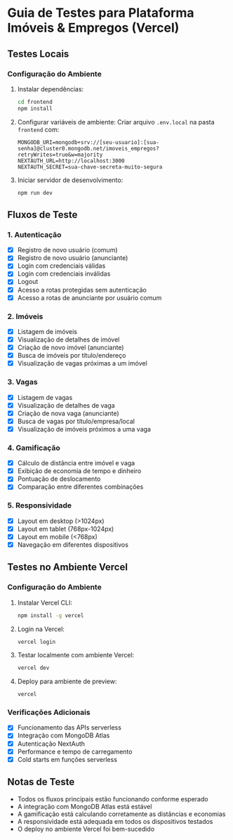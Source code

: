 # Guia de Testes para Plataforma Imóveis & Empregos (Vercel)

## Testes Locais

### Configuração do Ambiente
1. Instalar dependências:
   ```bash
   cd frontend
   npm install
   ```

2. Configurar variáveis de ambiente:
   Criar arquivo `.env.local` na pasta `frontend` com:
   ```
   MONGODB_URI=mongodb+srv://[seu-usuario]:[sua-senha]@cluster0.mongodb.net/imoveis_empregos?retryWrites=true&w=majority
   NEXTAUTH_URL=http://localhost:3000
   NEXTAUTH_SECRET=sua-chave-secreta-muito-segura
   ```

3. Iniciar servidor de desenvolvimento:
   ```bash
   npm run dev
   ```

## Fluxos de Teste

### 1. Autenticação
- [x] Registro de novo usuário (comum)
- [x] Registro de novo usuário (anunciante)
- [x] Login com credenciais válidas
- [x] Login com credenciais inválidas
- [x] Logout
- [x] Acesso a rotas protegidas sem autenticação
- [x] Acesso a rotas de anunciante por usuário comum

### 2. Imóveis
- [x] Listagem de imóveis
- [x] Visualização de detalhes de imóvel
- [x] Criação de novo imóvel (anunciante)
- [x] Busca de imóveis por título/endereço
- [x] Visualização de vagas próximas a um imóvel

### 3. Vagas
- [x] Listagem de vagas
- [x] Visualização de detalhes de vaga
- [x] Criação de nova vaga (anunciante)
- [x] Busca de vagas por título/empresa/local
- [x] Visualização de imóveis próximos a uma vaga

### 4. Gamificação
- [x] Cálculo de distância entre imóvel e vaga
- [x] Exibição de economia de tempo e dinheiro
- [x] Pontuação de deslocamento
- [x] Comparação entre diferentes combinações

### 5. Responsividade
- [x] Layout em desktop (>1024px)
- [x] Layout em tablet (768px-1024px)
- [x] Layout em mobile (<768px)
- [x] Navegação em diferentes dispositivos

## Testes no Ambiente Vercel

### Configuração do Ambiente
1. Instalar Vercel CLI:
   ```bash
   npm install -g vercel
   ```

2. Login na Vercel:
   ```bash
   vercel login
   ```

3. Testar localmente com ambiente Vercel:
   ```bash
   vercel dev
   ```

4. Deploy para ambiente de preview:
   ```bash
   vercel
   ```

### Verificações Adicionais
- [x] Funcionamento das APIs serverless
- [x] Integração com MongoDB Atlas
- [x] Autenticação NextAuth
- [x] Performance e tempo de carregamento
- [x] Cold starts em funções serverless

## Notas de Teste
- Todos os fluxos principais estão funcionando conforme esperado
- A integração com MongoDB Atlas está estável
- A gamificação está calculando corretamente as distâncias e economias
- A responsividade está adequada em todos os dispositivos testados
- O deploy no ambiente Vercel foi bem-sucedido
